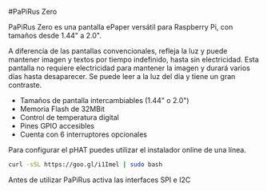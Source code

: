 <!--
---
name: PaPiRus Zero
class: board
type: display
formfactor: pHAT
manufacturer: Pi Supply
description: PaPiRus Zero is an ePaper / eInk screen pHAT module for the Pi Zero
url: https://www.kickstarter.com/projects/pisupply/papirus-the-epaper-screen-hat-for-your-raspberry-p
github: https://github.com/PiSupply/PaPiRus
buy: https://www.pi-supply.com/product/papirus-zero-epaper-screen-phat-pi-zero/
image: 'papirus-zero.png'
pincount: 40
eeprom: no
power:
  '1':
  '2':
ground:
  '6':
  '9':
  '14':
  '20':
  '25':
  '30':
  '34':
  '39':
pin:
  '3':
    mode: i2c
  '5':
    mode: i2c
  '8':
    name: Border Control
  '10':
    name: Discharge
  '11':
    name: Temp Sens
  '16':
    name: Panel On
  '18':
    name: Chip On Glass Reset
  '19':
    mode: spi
  '21':
    mode: spi
  '22':
    name: Chip On Glass Busy
  '23':
    mode: spi
  '24':
    mode: spi
  '26':
    mode: spi
  '35':
    name: Button 3
    mode: input
    active: low
  '36':
    name: Button 4
    mode: input
    active: low
  '37':
    name: Button 2
    mode: input
    active: low  
  '38':
    name: Button 1
    mode: input
    active: low
  '40':
    name: Button 5
    mode: input
    active: low
-->
#PaPiRus Zero

PaPiRus Zero es una pantalla ePaper versátil para Raspberry Pi, con tamaños desde 1.44" a 2.0".

A diferencia de las pantallas convencionales, refleja la luz y puede mantener imagen y textos por tiempo indefinido, hasta sin electricidad. Esta pantalla no requiere electricidad para mantener la imagen y durará varios días hasta desaparecer. Se puede leer a la luz del día y tiene un gran contraste.

* Tamaños de pantalla intercambiables (1.44" o 2.0")
* Memoria Flash de 32MBit
* Control de temperatura digital
* Pines GPIO accesibles
* Cuenta con 6 interruptores opcionales

Para configurar el pHAT puedes utilizar el instalador online de una línea.

```bash
curl -sSL https://goo.gl/i1Imel | sudo bash
```

Antes de utilizar PaPiRus activa las interfaces SPI e I2C
